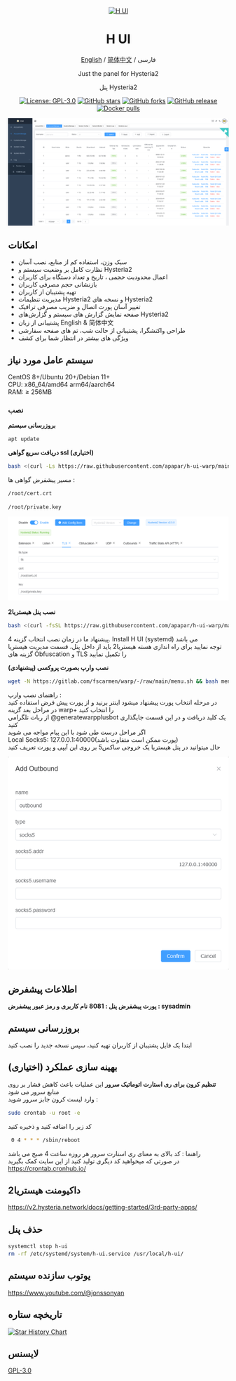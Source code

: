 <div align="center">

<a href="https://github.com//apapar/h-ui-warp"><img src="./docs/images/head-cover.png" alt="H UI" width="150" /></a>

<h1 align="center">H UI</h1>

[English](README_EN.md) / [简体中文](README_ZH.md) / فارسی

Just the panel for Hysteria2

پنل Hysteria2

<p>
<a href="https://www.gnu.org/licenses/gpl-3.0.html"><img src="https://img.shields.io/github/license/jonssonyan/h-ui" alt="License: GPL-3.0"></a>
<a href="https://github.com/jonssonyan/h-ui/stargazers"><img src="https://img.shields.io/github/stars/jonssonyan/h-ui" alt="GitHub stars"></a>
<a href="https://github.com/jonssonyan/h-ui/forks"><img src="https://img.shields.io/github/forks/jonssonyan/h-ui" alt="GitHub forks"></a>
<a href="https://github.com/jonssonyan/h-ui/releases"><img src="https://img.shields.io/github/v/release/jonssonyan/h-ui" alt="GitHub release"></a>
<a href="https://hub.docker.com/r/jonssonyan/h-ui"><img src="https://img.shields.io/docker/pulls/jonssonyan/h-ui" alt="Docker pulls"></a>
</p>

![cover](./docs/images/cover.png)

</div>

## امکانات 


- سبک وزن، استفاده کم از منابع، نصب آسان
- نظارت کامل بر وضعیت سیستم و Hysteria2 
- اعمال محدودیت حجمی ، تاریخ و تعداد دستگاه برای کاربران
- بازنشانی حجم مصرفی کاربران
- تهیه پشتیبان از کاربران
- مدیریت تنظیمات Hysteria2 و نسخه های Hysteria2
- تغییر آسان پورت اتصال و ضریب مصرفی ترافیک
- صفحه نمایش گزارش های سیستم و گزارش‌های Hysteria2
- پشتیبانی از زبان  English & 简体中文
- طراحی واکنشگرا، پشتیبانی از حالت شب، تم های صفحه سفارشی
- ویژگی های بیشتر در انتظار شما برای کشف

## سیستم عامل مورد نیاز
<p align="left">
CentOS 8+/Ubuntu 20+/Debian 11+<br>
CPU: x86_64/amd64 arm64/aarch64<br>
RAM: ≥ 256MB
</p>

### نصب

**بروزرسانی سیستم**
```bash
apt update
```

**دریافت سریع گواهی ssl (اختیاری)**
```bash
bash <(curl -Ls https://raw.githubusercontent.com/apapar/h-ui-warp/main/ssl.sh --ipv4)
```
مسیر پیشفرض گواهی ها : <br>
```bash
/root/cert.crt
```
```bash
/root/private.key
```

![root](./docs/images/root.png)

**نصب پنل هیستریا2**
```bash
bash <(curl -fsSL https://raw.githubusercontent.com/apapar/h-ui-warp/main/install.sh)
```
پیشنهاد ما در زمان نصب انتخاب گزینه  4. Install H UI (systemd) می باشد<br>
توجه نمایید برای راه اندازی هسته هیستریا2 باید از داخل پنل، قسمت مدیریت هیستریا<br>
گزینه های Obfuscation و TLS را تکمیل نمایید

**نصب وارپ بصورت پروکسی (پیشنهادی)**
```bash
wget -N https://gitlab.com/fscarmen/warp/-/raw/main/menu.sh && bash menu.sh w
```
راهنمای نصب وارپ : <br>
در مرحله انتخاب پورت پیشنهاد میشود  اینتر برنید و از پورت پیش فرض استفاده کنید<br>
در مراحل بعد گزینه warp+ را انتخاب کنید<br>
از ربات تلگرامی @generatewarpplusbot یک کلید دریافت و در این قسمت جایگذاری کنید<br>
اگر مراحل درست طی شود با این پیام مواجه می شوید<br>
 Local Socks5: 127.0.0.1:40000(پورت ممکن است متفاوت باشد)<br>
حال میتوانید در پنل هیستریا یک خروجی ساکس5 بر روی این آیپی و پورت تعریف کنید

![socks](./docs/images/socks.png)

## اطلاعات پیشفرض

**پورت پیشفرض پنل : 8081**
**نام کاربری و رمز عبور پیشفرض : sysadmin**

## بروزرسانی سیستم

ابتدا یک فایل پشتیبان از کاربران تهیه کنید، سپس نسخه جدید را نصب کنید


## بهینه سازی عملکرد (اختیاری)

**تنظیم کرون برای ری استارت اتوماتیک سرور**
این عملیات باعث کاهش فشار بر روی منابع سرور می شود<br>
وارد لیست کرون جابز سرور شوید :

```bash
sudo crontab -u root -e
```

کد زیر را اضافه کنید و ذخیره کنید

```bash
 0 4 * * * /sbin/reboot
```
راهنما : کد بالای به معنای ری استارت سرور هر روزه ساعت 4 صبح می باشد<br>
در صورتی که میخواهید کد دیگری تولید کنید از این سایت کمک بگیرید<br>
https://crontab.cronhub.io/

## داکیومنت هیستریا2

https://v2.hysteria.network/docs/getting-started/3rd-party-apps/

## حذف پنل

```bash
systemctl stop h-ui
rm -rf /etc/systemd/system/h-ui.service /usr/local/h-ui/
```


## یوتوب سازنده سیستم

https://www.youtube.com/@jonssonyan


## تاریخچه ستاره

[![Star History Chart](https://api.star-history.com/svg?repos=jonssonyan/h-ui&type=Date)](https://star-history.com/#jonssonyan/h-ui&Date)

## لایسنس

[GPL-3.0](LICENSE)